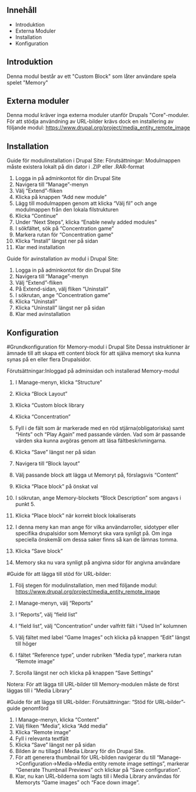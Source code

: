 ## Innehåll

 * Introduktion
 * Externa Moduler
 * Installation
 * Konfiguration


## Introduktion

Denna modul består av ett "Custom Block" som låter användare spela spelet "Memory"

## Externa moduler

Denna modul kräver inga externa moduler utanför Drupals "Core"-moduler.
För att stödja användning av URL-bilder krävs dock en installering av följande modul: https://www.drupal.org/project/media_entity_remote_image

## Installation

Guide för modulinstallation i Drupal Site:
Förutsättningar: Modulmappen måste existera lokalt på din dator i .ZIP eller .RAR-format
1. Logga in på adminkontot för din Drupal Site
2. Navigera till “Manage”-menyn
3. Välj “Extend”-fliken
4. Klicka på knappen “Add new module”
5. Lägg till modulmappen genom att klicka “Välj fil” och ange modulmappen från den lokala filstrukturen
6. Klicka “Continue”
7. Under “Next Steps”, klicka “Enable newly added modules”
8. I sökfältet, sök på “Concentration game”
9. Markera rutan för “Concentration game” 
10. Klicka “Install” längst ner på sidan
11. Klar med installation

Guide för avinstallation av modul i Drupal Site:
1. Logga in på adminkontot för din Drupal Site
2. Navigera till “Manage”-menyn
3. Välj “Extend”-fliken
4. På Extend-sidan, välj fliken “Uninstall”
5. I sökrutan, ange “Concentration game”
6. Klicka “Uninstall”
7. Klicka “Uninstall” längst ner på sidan
8. Klar med avinstallation

## Konfiguration

#Grundkonfiguration för Memory-modul i Drupal Site
Dessa instruktioner är ämnade till att skapa ett content block för att själva memoryt ska kunna synas på en eller flera Drupalsidor.

Förutsättningar:Inloggad på adminsidan och installerad Memory-modul
 
1. I Manage-menyn, klicka “Structure”

2. Klicka “Block Layout”

3. Klicka “Custom block library

4. Klicka “Concentration”

5. Fyll i de fält som är markerade med en röd stjärna(obligatoriska) samt “Hints” och “Play Again” med passande värden. 
   Vad som är passande värden ska kunna avgöras genom att läsa fältbeskrivningarna.

6. Klicka “Save” längst ner på sidan

7. Navigera till “Block layout”

8. Välj passande block att lägga ut Memoryt på, förslagsvis “Content”

9. Klicka “Place block” på önskat val

9. I sökrutan, ange Memory-blockets “Block Description” som angavs i punkt 5.

10. Klicka “Place block” när korrekt block lokaliserats

11. I denna meny kan man ange för vilka användarroller, sidotyper eller specifika drupalsidor som Memoryt ska vara synligt på. Om inga speciella önskemål om dessa         saker finns så kan de lämnas tomma. 

12. Klicka “Save block”

13. Memory ska nu vara synligt på angivna sidor för angivna användare



#Guide för att lägga till stöd för URL-bilder: 
1. Följ stegen för modulinstallation, men med följande modul:
https://www.drupal.org/project/media_entity_remote_image

2. I Manage-menyn, välj “Reports”
3. I “Reports”, välj “field list”
4. I “field list”, välj “Concentration” under valfritt fält i “Used In” kolumnen
5. Välj fältet med label “Game Images” och klicka på knappen “Edit” längst till höger
6. I fältet “Reference type”, under rubriken “Media type”, markera rutan “Remote image”
7. Scrolla längst ner och klicka på knappen “Save Settings”

Notera: För att lägga till URL-bilder till Memory-modulen måste de först läggas till i “Media Library”



#Guide för att lägga till URL-bilder:
Förutsättningar: “Stöd för URL-bilder”-guide genomförd

1. I Manage-menyn, klicka “Content”
2. Välj fliken “Media”, klicka “Add media”
3. Klicka “Remote image”
4. Fyll i relevanta textfält
5. Klicka “Save” längst ner på sidan
6. Bilden är nu tillagd i Media Library för din Drupal Site. 
7. För att generera thumbnail för URL-bilden navigerar du till “Manage->Configuration->Media->Media entity remote image settings”, markerar “Generate Thumbnail            Previews” och klickar på “Save configuration”.
8. Klar, nu kan URL-bilderna som lagts till i Media Library användas för Memoryts “Game images” och “Face down image”.

